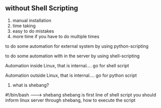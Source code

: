 without Shell Scripting
------------------------------------
1. manual installation
2. time taking 
3. easy to do mistakes
4. more time if you have to do multiple times


to do some automation for external system by using python-scripting

to do some automation with in the server by using shell-scripting

Automation inside Linux, that is internal.... go for shell script

Automation outside Linux, that is internal.... go for python script

1. what is shebang?

#!/bin/bash ---> shebang 
shebang is first line of shell script
you should inform linux server through shebang, how to execute the script 



